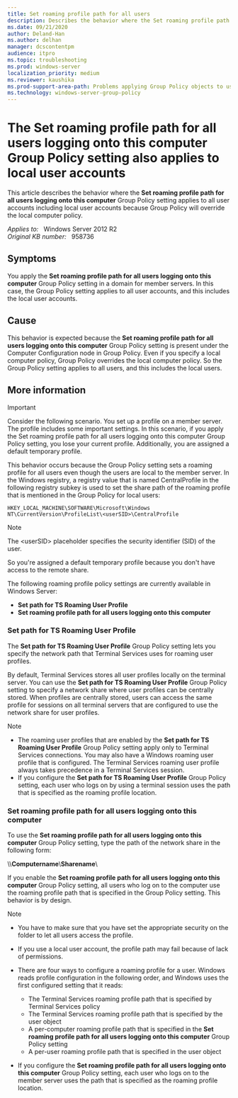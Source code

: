 ```yaml
---
title: Set roaming profile path for all users
description: Describes the behavior where the Set roaming profile path for all users logging onto this computer Group Policy setting applies to all user accounts including local user accounts because Group Policy will override the local computer policy.
ms.date: 09/21/2020
author: Deland-Han
ms.author: delhan
manager: dcscontentpm
audience: itpro
ms.topic: troubleshooting
ms.prod: windows-server
localization_priority: medium
ms.reviewer: kaushika
ms.prod-support-area-path: Problems applying Group Policy objects to users or computers
ms.technology: windows-server-group-policy
---
```

# The Set roaming profile path for all users logging onto this computer Group Policy setting also applies to local user accounts

This article describes the behavior where the **Set roaming profile path for all users logging onto this computer** Group Policy setting applies to all user accounts including local user accounts because Group Policy will override the local computer policy.

_Applies to:_ &nbsp; Windows Server 2012 R2  
_Original KB number:_ &nbsp; 958736

## Symptoms

You apply the **Set roaming profile path for all users logging onto this computer** Group Policy setting in a domain for member servers. In this case, the Group Policy setting applies to all user accounts, and this includes the local user accounts.

## Cause

This behavior is expected because the **Set roaming profile path for all users logging onto this computer** Group Policy setting is present under the Computer Configuration node in Group Policy. Even if you specify a local computer policy, Group Policy overrides the local computer policy. So the Group Policy setting applies to all users, and this includes the local users.

## More information

> [!IMPORTANT]
> Consider the following scenario. You set up a profile on a member server. The profile includes some important settings. In this scenario, if you apply the Set roaming profile path for all users logging onto this computer Group Policy setting, you lose your current profile. Additionally, you are assigned a default temporary profile.

This behavior occurs because the Group Policy setting sets a roaming profile for all users even though the users are local to the member server. In the Windows registry, a registry value that is named CentralProfile in the following registry subkey is used to set the share path of the roaming profile that is mentioned in the Group Policy for local users:  

`HKEY_LOCAL_MACHINE\SOFTWARE\Microsoft\Windows  NT\CurrentVersion\ProfileList\<userSID>\CentralProfile`  

> [!NOTE]
> The \<userSID> placeholder specifies the security identifier (SID) of the user.

So you're assigned a default temporary profile because you don't have access to the remote share.

The following roaming profile policy settings are currently available in Windows Server:

- **Set path for TS Roaming User Profile**
- **Set roaming profile path for all users logging onto this computer**

### Set path for TS Roaming User Profile

The **Set path for TS Roaming User Profile** Group Policy setting lets you specify the network path that Terminal Services uses for roaming user profiles.

By default, Terminal Services stores all user profiles locally on the terminal server. You can use the **Set path for TS Roaming User Profile** Group Policy setting to specify a network share where user profiles can be centrally stored. When profiles are centrally stored, users can access the same profile for sessions on all terminal servers that are configured to use the network share for user profiles.

> [!Note]  
>
> - The roaming user profiles that are enabled by the **Set path for TS Roaming User Profile** Group Policy setting apply only to Terminal Services connections. You may also have a Windows roaming user profile that is configured. The Terminal Services roaming user profile always takes precedence in a Terminal Services session.
> - If you configure the **Set path for TS Roaming User Profile** Group Policy setting, each user who logs on by using a terminal session uses the path that is specified as the roaming profile location.

### Set roaming profile path for all users logging onto this computer

To use the **Set roaming profile path for all users logging onto this computer** Group Policy setting, type the path of the network share in the following form:

\\\\**Computername**\\**Sharename**\

If you enable the **Set roaming profile path for all users logging onto this computer** Group Policy setting, all users who log on to the computer use the roaming profile path that is specified in the Group Policy setting. This behavior is by design.

> [!Note]  
>
> - You have to make sure that you have set the appropriate security on the folder to let all users access the profile.
> - If you use a local user account, the profile path may fail because of lack of permissions.
> - There are four ways to configure a roaming profile for a user. Windows reads profile configuration in the following order, and Windows uses the first configured setting that it reads:  
>
>   - The Terminal Services roaming profile path that is specified by Terminal Services policy  
>   - The Terminal Services roaming profile path that is specified by the user object  
>   - A per-computer roaming profile path that is specified in the **Set roaming profile path for all users logging onto this computer** Group Policy setting  
>   - A per-user roaming profile path that is specified in the user object
> - If you configure the **Set roaming profile path for all users logging onto this computer** Group Policy setting, each user who logs on to the member server uses the path that is specified as the roaming profile location.

